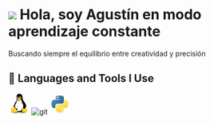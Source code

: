 # <img src="https://fonts.gstatic.com/s/e/notoemoji/latest/1f331/lottie.json" width="30"/> Hola, soy Agustín en modo aprendizaje constante

Buscando siempre el equilibrio entre creatividad y precisión

## 🚀 Languages and Tools I Use
<img src="https://raw.githubusercontent.com/devicons/devicon/master/icons/linux/linux-original.svg" alt="linux" width="42" height="42" />
<img src="https://www.vectorlogo.zone/logos/git-scm/git-scm-icon.svg" alt="git" width="42" height="42" />
<img src="https://raw.githubusercontent.com/devicons/devicon/master/icons/python/python-original.svg" alt="python" width="42" height="42" />

